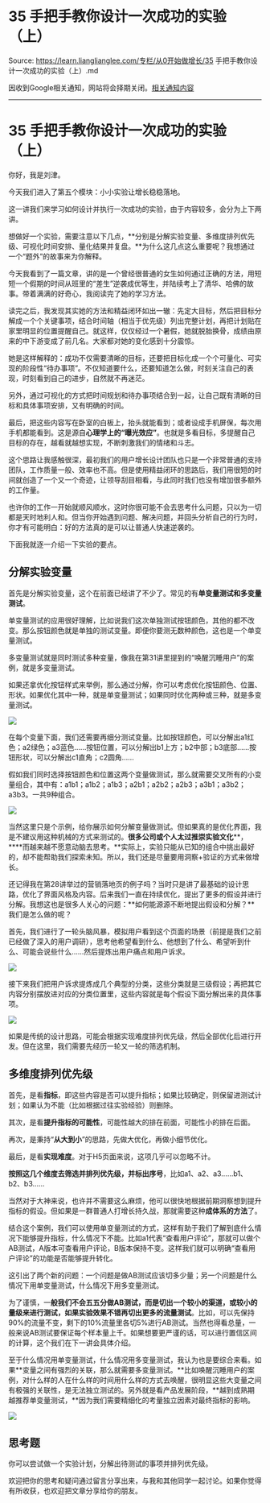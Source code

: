 # 35 手把手教你设计一次成功的实验（上） 

Source: https://learn.lianglianglee.com/专栏/从0开始做增长/35 手把手教你设计一次成功的实验（上）.md

因收到Google相关通知，网站将会择期关闭。[相关通知内容](https://lumendatabase.org/notices/44265620)

---

# 35 手把手教你设计一次成功的实验（上）

你好，我是刘津。

今天我们进入了第五个模块：小小实验让增长稳稳落地。

这一讲我们来学习如何设计并执行一次成功的实验，由于内容较多，会分为上下两讲。

想做好一个实验，需要注意以下几点，**分别是分解实验变量、多维度排列优先级、可视化时间安排、量化结果并复盘。**为什么这几点这么重要呢？我想通过一个“题外”的故事来为你解释。

今天我看到了一篇文章，讲的是一个曾经很普通的女生如何通过正确的方法，用短短一个假期的时间从班里的“差生”逆袭成优等生，并陆续考上了清华、哈佛的故事。带着满满的好奇心，我阅读完了她的学习方法。

读完之后，我发现其实她的方法和精益闭环如出一辙：先定大目标，然后把目标分解成一个个关键事项，结合时间轴（相当于优先级）列出完整计划，再把计划贴在家里明显的位置提醒自己。就这样，仅仅经过一个暑假，她就脱胎换骨，成绩由原来的中下游变成了前几名。大家都对她的变化感到十分震惊。

她是这样解释的：成功不仅需要清晰的目标，还要把目标化成一个个可量化、可实现的阶段性“待办事项”。不仅知道要什么，还要知道怎么做，时刻关注自己的表现，时刻看到自己的进步，自然就不再迷茫。

另外，通过可视化的方式把时间规划和待办事项结合到一起，让自己既有清晰的目标和具体事项安排，又有明确的时间。

最后，把这些内容写在卧室的白板上，抬头就能看到；或者设成手机屏保，每次用手机都能看到。这是源自**心理学上的“曝光效应”**。也就是多看目标，多提醒自己目标的存在，越看就越想实现，不断刺激我们的情绪和斗志。

这个思路让我感触很深，最初我们的用户增长设计团队也只是一个非常普通的支持团队，工作质量一般、效率也不高。但是使用精益闭环的思路后，我们用很短的时间就创造了一个又一个奇迹，让领导刮目相看，与此同时我们也没有增加很多额外的工作量。

也许你的工作一开始就顺风顺水，这时你很可能不会去思考什么问题，只以为一切都是天时地利人和。但当你开始遇到问题、解决问题，并回头分析自己的行为时，你才有可能明白：好的方法真的是可以让普通人快速逆袭的。

下面我就逐一介绍一下实验的要点。

## 分解实验变量

首先是分解实验变量，这个在前面已经讲了不少了。常见的有**单变量测试和多变量测试**。

单变量测试的应用很好理解，比如说我们这次单独测试按钮颜色，其他的都不改变。那么按钮颜色就是单独的测试变量。即便你要测无数种颜色，这也是一个单变量测试。

多变量测试就是同时测试多种变量，像我在第31讲里提到的“唤醒沉睡用户”的案例，就是多变量测试。

如果还拿优化按钮样式来举例，那么通过分解，你可以考虑优化按钮颜色、位置、形状。如果优化其中一种，就是单变量测试；如果同时优化两种或三种，就是多变量测试。

![](assets/3cfd0461ee5341758b464e0964211295.jpg)

在每个变量下面，我们还需要再细分测试变量。比如按钮颜色，可以分解出a1红色；a2绿色；a3蓝色……按钮位置，可以分解出b1上方；b2中部；b3底部……按钮形状，可以分解出c1直角；c2圆角……

假如我们同时选择按钮颜色和位置这两个变量做测试，那么就需要交叉所有的小变量组合，其中有：a1b1；a1b2；a1b3；a2b1；a2b2；a2b3；a3b1；a3b2；a3b3。一共9种组合。

![](assets/29719c13265f48238659cba15146254d.jpg)

当然这里只是个示例，给你展示如何分解变量做测试。但如果真的是优化界面，我是不建议用这种机械的方式来测试的。**很多公司或个人太过推崇实验文化****，****而越来越不愿意动脑去思考。**实际上，实验只能从已知的组合中挑出最好的，却不能帮助我们探索未知。所以，我们还是尽量要用洞察+验证的方式来做增长。

还记得我在第28讲举过的营销落地页的例子吗？当时只是讲了最基础的设计思路，优化了界面风格及内容。后来我们一直在持续优化，提出了更多的假设并进行分解。我想这也是很多人关心的问题：**如何能源源不断地提出假设和分解？**我们是怎么做的呢？

首先，我们进行了一轮头脑风暴，模拟用户看到这个页面的场景（前提是我们之前已经做了深入的用户调研），思考他希望看到什么、他想到了什么、希望听到什么、可能会说些什么……然后提炼出用户痛点和用户诉求。

![](assets/80759f628c9a43388828e9f58a62da32.jpg)

接下来我们把用户诉求提炼成几个典型的分类，这些分类就是三级假设；再把其它内容分别摆放进对应的分类位置里，这些内容就是每个假设下面分解出来的具体事项。

![](assets/2f5cbbd1ba894e6899e96f0a191f3402.jpg)

如果是传统的设计思路，可能会根据实现难度排列优先级，然后全部优化后进行开发。但在这里，我们需要先经历一轮又一轮的筛选机制。

## 多维度排列优先级

首先，是看**指标**，即这些内容是否可以提升指标；如果比较确定，则保留进测试计划；如果认为不能（比如根据过往实验经验）则删除。

其次，是看**提升指标的可能性**，可能性越大的排在前面，可能性小的排在后面。

再次，是秉持“**从大到小**”的思路，先做大优化，再做小细节优化。

最后，是看**实现难度**。对于H5页面来说，这项几乎可以忽略不计。

**按照这几个维度去筛选并排列优先级，并标出序号**，比如a1、a2、a3……b1、b2、b3……

当然对于大神来说，也许并不需要这么麻烦，他可以很快地根据前期洞察想到提升指标的假设。但如果是一群普通人打增长持久战，那就需要这种**成体系的方法**了。

结合这个案例，我们可以使用单变量测试的方式，这样有助于我们了解到底什么情况下能够提升指标，什么情况下不能。比如a1代表“查看用户评论”，那就可以做个AB测试，A版本可查看用户评论，B版本保持不变。这样我们就可以明确“查看用户评论”的功能是否能够提升转化。

这引出了两个新的问题：一个问题是做AB测试应该切多少量；另一个问题是什么情况下用单变量测试，什么情况下用多变量测试。

为了谨慎，一**般我们不会五五分做AB测试，而是切出一个较小的渠道，或较小的量级来进行测试，如果实验效果不错再切出更多的流量测试**。比如，可以先保持90%的流量不变，剩下的10%流量里各切5%进行AB测试。当然也得看总量，一般来说AB测试要保证每个样本量上千。如果想要更严谨的话，可以进行置信区间的计算，这个我们在下一讲会具体介绍。

至于什么情况用单变量测试，什么情况用多变量测试，我认为也是要综合来看。如果**变量之间有强烈的关联，那么就需要多变量测试。**比如唤醒沉睡用户的案例，对什么样的人在什么样的时间用什么样的方式去唤醒，很明显这些大变量之间有极强的关联性，是无法独立测试的。另外就是看产品发展阶段，**越到成熟期越推荐单变量测试，**因为我们需要精细化的考量独立因素对最终指标的影响。

![](assets/75a6d5bc67f2441a9919933fc8fe5848.jpg)

## 思考题

你可以尝试做一个实验计划，分解出待测试的事项并排列优先级。

欢迎把你的思考和疑问通过留言分享出来，与我和其他同学一起讨论。如果你觉得有所收获，也欢迎把文章分享给你的朋友。